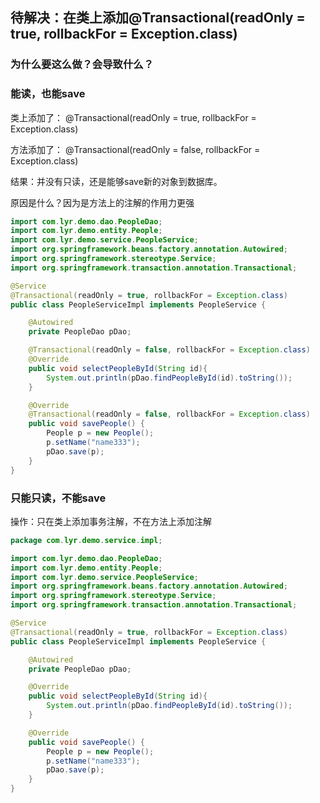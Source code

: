 


## 待解决：在类上添加@Transactional(readOnly = true, rollbackFor = Exception.class)


### 为什么要这么做？会导致什么？


### 能读，也能save

类上添加了： @Transactional(readOnly = true, rollbackFor = Exception.class)

方法添加了： @Transactional(readOnly = false, rollbackFor = Exception.class)

结果：并没有只读，还是能够save新的对象到数据库。

原因是什么？因为是方法上的注解的作用力更强

```java
import com.lyr.demo.dao.PeopleDao;
import com.lyr.demo.entity.People;
import com.lyr.demo.service.PeopleService;
import org.springframework.beans.factory.annotation.Autowired;
import org.springframework.stereotype.Service;
import org.springframework.transaction.annotation.Transactional;

@Service
@Transactional(readOnly = true, rollbackFor = Exception.class)
public class PeopleServiceImpl implements PeopleService {

    @Autowired
    private PeopleDao pDao;

    @Transactional(readOnly = false, rollbackFor = Exception.class)
    @Override
    public void selectPeopleById(String id){
        System.out.println(pDao.findPeopleById(id).toString());
    }

    @Override
    @Transactional(readOnly = false, rollbackFor = Exception.class)
    public void savePeople() {
        People p = new People();
        p.setName("name333");
        pDao.save(p);
    }
}
```

### 只能只读，不能save

操作：只在类上添加事务注解，不在方法上添加注解

```java
package com.lyr.demo.service.impl;

import com.lyr.demo.dao.PeopleDao;
import com.lyr.demo.entity.People;
import com.lyr.demo.service.PeopleService;
import org.springframework.beans.factory.annotation.Autowired;
import org.springframework.stereotype.Service;
import org.springframework.transaction.annotation.Transactional;

@Service
@Transactional(readOnly = true, rollbackFor = Exception.class)
public class PeopleServiceImpl implements PeopleService {

    @Autowired
    private PeopleDao pDao;

    @Override
    public void selectPeopleById(String id){
        System.out.println(pDao.findPeopleById(id).toString());
    }

    @Override
    public void savePeople() {
        People p = new People();
        p.setName("name333");
        pDao.save(p);
    }
}
```
